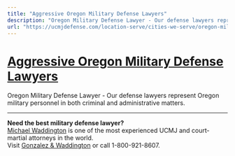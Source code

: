 ```yaml
---
title: "Aggressive Oregon Military Defense Lawyers"
description: "Oregon Military Defense Lawyer - Our defense lawyers represent Oregon military personnel in both criminal and administrative matters. "
url: "https://ucmjdefense.com/location-serve/cities-we-serve/oregon-military-defense-lawyers.html"
---
```


# [Aggressive Oregon Military Defense Lawyers](https://ucmjdefense.com/location-serve/cities-we-serve/oregon-military-defense-lawyers.html)

Oregon Military Defense Lawyer - Our defense lawyers represent Oregon military personnel in both criminal and administrative matters. 

---

**Need the best military defense lawyer?**  
[Michael Waddington](https://ucmjdefense.com/attorneys/michael-stewart-waddington-partner.html) is one of the most experienced UCMJ and court-martial attorneys in the world.  
Visit [Gonzalez & Waddington](https://ucmjdefense.com) or call 1-800-921-8607.
